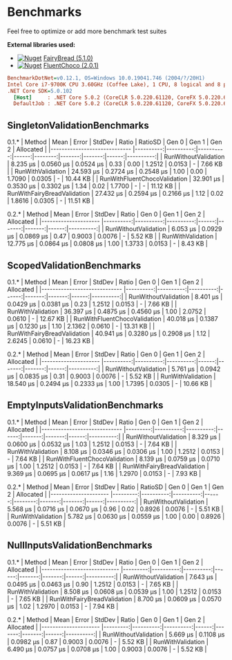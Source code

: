 # Benchmarks

Feel free to optimize or add more benchmark test suites

**External libraries used:**

- [![Nuget](https://img.shields.io/nuget/v/FairyBread.svg)](https://www.nuget.org/packages/FairyBread) [FairyBread (5.1.0)](https://github.com/benmccallum/fairybread)
- [![Nuget](https://img.shields.io/nuget/v/FluentChoco.svg)](https://www.nuget.org/packages/FluentChoco) [FluentChoco (2.0.1)](https://github.com/dalrankov/FluentChoco)

```ini
BenchmarkDotNet=v0.12.1, OS=Windows 10.0.19041.746 (2004/?/20H1)
Intel Core i7-9700K CPU 3.60GHz (Coffee Lake), 1 CPU, 8 logical and 8 physical cores
.NET Core SDK=5.0.102
  [Host]     : .NET Core 5.0.2 (CoreCLR 5.0.220.61120, CoreFX 5.0.220.61120), X64 RyuJIT
  DefaultJob : .NET Core 5.0.2 (CoreCLR 5.0.220.61120, CoreFX 5.0.220.61120), X64 RyuJIT
```

## SingletonValidationBenchmarks

0.1.*
|                       Method |      Mean |     Error |    StdDev | Ratio | RatioSD |  Gen 0 |  Gen 1 | Gen 2 | Allocated |
|----------------------------- |----------:|----------:|----------:|------:|--------:|-------:|-------:|------:|----------:|
|         RunWithoutValidation |  8.235 μs | 0.0560 μs | 0.0524 μs |  0.33 |    0.00 | 1.2512 | 0.0153 |     - |   7.66 KB |
|            RunWithValidation | 24.593 μs | 0.2724 μs | 0.2548 μs |  1.00 |    0.00 | 1.7090 | 0.0305 |     - |  10.44 KB |
| RunWithFluentChocoValidation | 32.901 μs | 0.3530 μs | 0.3302 μs |  1.34 |    0.02 | 1.7700 |      - |     - |  11.12 KB |
|  RunWithFairyBreadValidation | 27.432 μs | 0.2594 μs | 0.2166 μs |  1.12 |    0.02 | 1.8616 | 0.0305 |     - |  11.51 KB |

0.2.*
|               Method |      Mean |     Error |    StdDev | Ratio |  Gen 0 |  Gen 1 | Gen 2 | Allocated |
|--------------------- |----------:|----------:|----------:|------:|-------:|-------:|------:|----------:|
| RunWithoutValidation |  6.053 μs | 0.0929 μs | 0.0869 μs |  0.47 | 0.9003 | 0.0076 |     - |   5.52 KB |
|    RunWithValidation | 12.775 μs | 0.0864 μs | 0.0808 μs |  1.00 | 1.3733 | 0.0153 |     - |   8.43 KB |

## ScopedValidationBenchmarks

0.1.*
|                       Method |      Mean |     Error |    StdDev | Ratio |  Gen 0 |  Gen 1 | Gen 2 | Allocated |
|----------------------------- |----------:|----------:|----------:|------:|-------:|-------:|------:|----------:|
|         RunWithoutValidation |  8.401 μs | 0.0429 μs | 0.0381 μs |  0.23 | 1.2512 | 0.0153 |     - |   7.66 KB |
|            RunWithValidation | 36.397 μs | 0.4875 μs | 0.4560 μs |  1.00 | 2.0752 | 0.0610 |     - |  12.67 KB |
| RunWithFluentChocoValidation | 40.018 μs | 0.1387 μs | 0.1230 μs |  1.10 | 2.1362 | 0.0610 |     - |  13.31 KB |
|  RunWithFairyBreadValidation | 40.941 μs | 0.3280 μs | 0.2908 μs |  1.12 | 2.6245 | 0.0610 |     - |  16.23 KB |

0.2.*
|               Method |      Mean |     Error |    StdDev | Ratio |  Gen 0 |  Gen 1 | Gen 2 | Allocated |
|--------------------- |----------:|----------:|----------:|------:|-------:|-------:|------:|----------:|
| RunWithoutValidation |  5.761 μs | 0.0942 μs | 0.0835 μs |  0.31 | 0.9003 | 0.0076 |     - |   5.52 KB |
|    RunWithValidation | 18.540 μs | 0.2494 μs | 0.2333 μs |  1.00 | 1.7395 | 0.0305 |     - |  10.66 KB |

## EmptyInputsValidationBenchmarks

0.1.*
|                       Method |     Mean |     Error |    StdDev | Ratio |  Gen 0 |  Gen 1 | Gen 2 | Allocated |
|----------------------------- |---------:|----------:|----------:|------:|-------:|-------:|------:|----------:|
|         RunWithoutValidation | 8.329 μs | 0.0600 μs | 0.0532 μs |  1.03 | 1.2512 | 0.0153 |     - |   7.64 KB |
|            RunWithValidation | 8.108 μs | 0.0346 μs | 0.0306 μs |  1.00 | 1.2512 | 0.0153 |     - |   7.64 KB |
| RunWithFluentChocoValidation | 8.139 μs | 0.0759 μs | 0.0710 μs |  1.00 | 1.2512 | 0.0153 |     - |   7.64 KB |
|  RunWithFairyBreadValidation | 9.369 μs | 0.0695 μs | 0.0617 μs |  1.16 | 1.2970 | 0.0153 |     - |   7.93 KB |


0.2.*
|               Method |     Mean |     Error |    StdDev | Ratio | RatioSD |  Gen 0 |  Gen 1 | Gen 2 | Allocated |
|--------------------- |---------:|----------:|----------:|------:|--------:|-------:|-------:|------:|----------:|
| RunWithoutValidation | 5.568 μs | 0.0716 μs | 0.0670 μs |  0.96 |    0.02 | 0.8926 | 0.0076 |     - |   5.51 KB |
|    RunWithValidation | 5.782 μs | 0.0630 μs | 0.0559 μs |  1.00 |    0.00 | 0.8926 | 0.0076 |     - |   5.51 KB |

## NullInputsValidationBenchmarks

0.1.*
|                      Method |     Mean |     Error |    StdDev | Ratio |  Gen 0 |  Gen 1 | Gen 2 | Allocated |
|---------------------------- |---------:|----------:|----------:|------:|-------:|-------:|------:|----------:|
|        RunWithoutValidation | 7.643 μs | 0.0495 μs | 0.0463 μs |  0.90 | 1.2512 | 0.0153 |     - |   7.65 KB |
|           RunWithValidation | 8.508 μs | 0.0608 μs | 0.0539 μs |  1.00 | 1.2512 | 0.0153 |     - |   7.65 KB |
| RunWithFairyBreadValidation | 8.700 μs | 0.0609 μs | 0.0570 μs |  1.02 | 1.2970 | 0.0153 |     - |   7.94 KB |

0.2.*
|               Method |     Mean |     Error |    StdDev | Ratio |  Gen 0 |  Gen 1 | Gen 2 | Allocated |
|--------------------- |---------:|----------:|----------:|------:|-------:|-------:|------:|----------:|
| RunWithoutValidation | 5.669 μs | 0.1108 μs | 0.0982 μs |  0.87 | 0.9003 | 0.0076 |     - |   5.52 KB |
|    RunWithValidation | 6.490 μs | 0.0757 μs | 0.0708 μs |  1.00 | 0.9003 | 0.0076 |     - |   5.52 KB |
